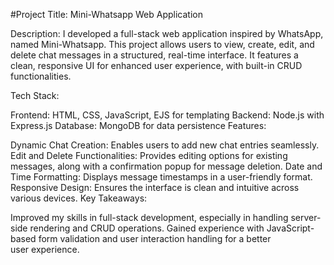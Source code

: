 #Project Title: Mini-Whatsapp Web Application

Description:
I developed a full-stack web application inspired by WhatsApp, named Mini-Whatsapp. This project allows users to view, create, edit, and delete chat messages in a structured, real-time interface. It features a clean, responsive UI for enhanced user experience, with built-in CRUD functionalities.

Tech Stack:

Frontend: HTML, CSS, JavaScript, EJS for templating
Backend: Node.js with Express.js
Database: MongoDB for data persistence
Features:

Dynamic Chat Creation: Enables users to add new chat entries seamlessly.
Edit and Delete Functionalities: Provides editing options for existing messages, along with a confirmation popup for message deletion.
Date and Time Formatting: Displays message timestamps in a user-friendly format.
Responsive Design: Ensures the interface is clean and intuitive across various devices.
Key Takeaways:

Improved my skills in full-stack development, especially in handling server-side rendering and CRUD operations.
Gained experience with JavaScript-based form validation and user interaction handling for a better user experience.